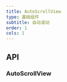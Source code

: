 ```yaml
---
title: AutoScrollView
type: 基础组件
subtitle: 自动滚动
order: 1
cols: 1
---
```


## API

### AutoScrollView
